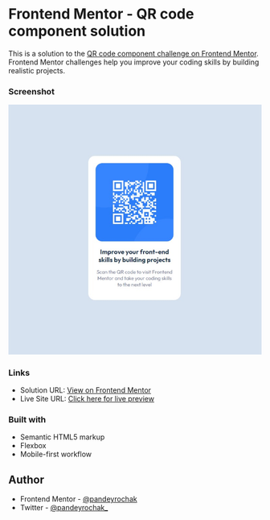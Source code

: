 # Frontend Mentor - QR code component solution

This is a solution to the [QR code component challenge on Frontend Mentor](https://www.frontendmentor.io/challenges/qr-code-component-iux_sIO_H). Frontend Mentor challenges help you improve your coding skills by building realistic projects. 

### Screenshot

![](./screenshot.jpg)

### Links

- Solution URL: [View on Frontend Mentor](https://www.frontendmentor.io/solutions/qr-card-component-with-html-and-css-zdMkx-4VHX)
- Live Site URL: [Click here for live preview](https://qr-card-pandeyrochak.vercel.app/)

### Built with

- Semantic HTML5 markup
- Flexbox
- Mobile-first workflow

## Author

- Frontend Mentor - [@pandeyrochak](https://www.frontendmentor.io/profile/pandeyrochak)
- Twitter - [@pandeyrochak_](https://www.twitter.com/pandeyrochak_)
